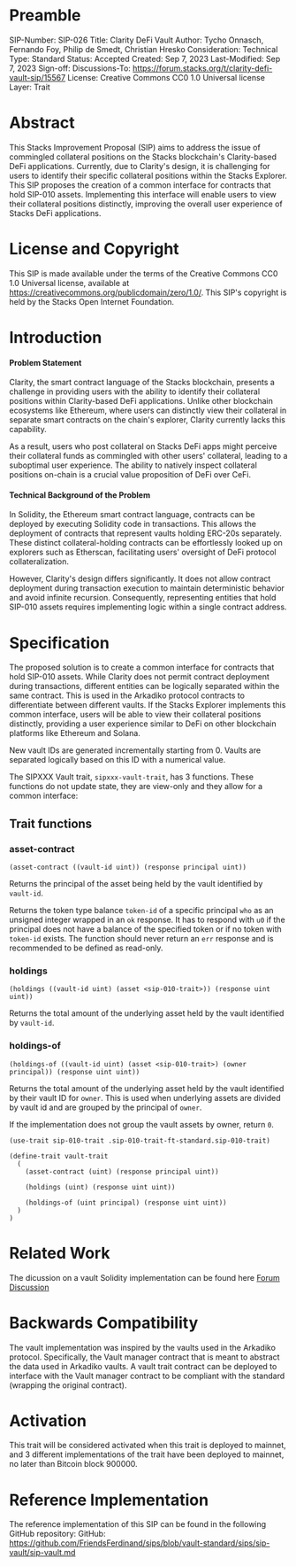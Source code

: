 # Preamble

SIP-Number: SIP-026
Title: Clarity DeFi Vault
Author: Tycho Onnasch, Fernando Foy, Philip de Smedt, Christian Hresko
Consideration: Technical
Type: Standard
Status: Accepted
Created: Sep 7, 2023
Last-Modified: Sep 7, 2023
Sign-off:
Discussions-To: https://forum.stacks.org/t/clarity-defi-vault-sip/15567
License: Creative Commons CC0 1.0 Universal license
Layer: Trait

# Abstract

This Stacks Improvement Proposal (SIP) aims to address the issue of commingled collateral positions on the Stacks blockchain's Clarity-based DeFi applications. Currently, due to Clarity's design, it is challenging for users to identify their specific collateral positions within the Stacks Explorer. This SIP proposes the creation of a common interface for contracts that hold SIP-010 assets. Implementing this interface will enable users to view their collateral positions distinctly, improving the overall user experience of Stacks DeFi applications.

# License and Copyright

This SIP is made available under the terms of the Creative Commons CC0 1.0 Universal license, available at https://creativecommons.org/publicdomain/zero/1.0/. This SIP's copyright is held by the Stacks Open Internet Foundation.

# Introduction

#### Problem Statement
Clarity, the smart contract language of the Stacks blockchain, presents a challenge in providing users with the ability to identify their collateral positions within Clarity-based DeFi applications. Unlike other blockchain ecosystems like Ethereum, where users can distinctly view their collateral in separate smart contracts on the chain's explorer, Clarity currently lacks this capability.

As a result, users who post collateral on Stacks DeFi apps might perceive their collateral funds as commingled with other users' collateral, leading to a suboptimal user experience. The ability to natively inspect collateral positions on-chain is a crucial value proposition of DeFi over CeFi.

#### Technical Background of the Problem
In Solidity, the Ethereum smart contract language, contracts can be deployed by executing Solidity code in transactions. This allows the deployment of contracts that represent vaults holding ERC-20s separately. These distinct collateral-holding contracts can be effortlessly looked up on explorers such as Etherscan, facilitating users' oversight of DeFi protocol collateralization.

However, Clarity's design differs significantly. It does not allow contract deployment during transaction execution to maintain deterministic behavior and avoid infinite recursion. Consequently, representing entities that hold SIP-010 assets requires implementing logic within a single contract address.

# Specification
The proposed solution is to create a common interface for contracts that hold SIP-010 assets. While Clarity does not permit contract deployment during transactions, different entities can be logically separated within the same contract. This is used in the Arkadiko protocol contracts to differentiate between different vaults. If the Stacks Explorer implements this common interface, users will be able to view their collateral positions distinctly, providing a user experience similar to DeFi on other blockchain platforms like Ethereum and Solana.

New vault IDs are generated incrementally starting from 0. Vaults are separated logically based on this ID with a numerical value.

The SIPXXX Vault trait, `sipxxx-vault-trait`, has 3 functions. These functions
do not update state, they are view-only and they allow for a common interface:
## Trait functions
### asset-contract

`(asset-contract ((vault-id uint)) (response principal uint))`

Returns the principal of the asset being held by the vault identified by `vault-id`.

Returns the token type balance `token-id` of a specific principal `who` as an
unsigned integer wrapped in an `ok` response. It has to respond with `u0` if the
principal does not have a balance of the specified token or if no token with
`token-id` exists. The function should never return an `err` response and is
recommended to be defined as read-only.

### holdings

`(holdings ((vault-id uint) (asset <sip-010-trait>)) (response uint uint))`

Returns the total amount of the underlying asset held by the vault identified by `vault-id`.

### holdings-of

`(holdings-of ((vault-id uint) (asset <sip-010-trait>) (owner principal)) (response uint uint))`

Returns the total amount of the underlying asset held by the vault identified by
their vault ID for `owner`. This is used when underlying assets are divided by vault id
and are grouped by the principal of `owner`.

If the implementation does not group the vault assets by owner, return `0`.


```clarity
(use-trait sip-010-trait .sip-010-trait-ft-standard.sip-010-trait)

(define-trait vault-trait
  (
    (asset-contract (uint) (response principal uint))

    (holdings (uint) (response uint uint))

    (holdings-of (uint principal) (response uint uint))
  )
)
```
# Related Work
The dicussion on a vault Solidity implementation can be found here [Forum Discussion](https://www.usenix.org/conference/atc16/technical-sessions/presentation/ali)

# Backwards Compatibility
The vault implementation was inspired by the vaults used in the Arkadiko protocol. Specifically, the Vault manager contract that is meant to abstract the data used in Arkadiko vaults. A vault trait contract can be deployed to interface with the Vault manager contract to be compliant with the standard (wrapping the original contract).

# Activation

This trait will be considered activated when this trait is deployed to mainnet, and 3 different implementations of the trait have been deployed to mainnet, no later than Bitcoin block 900000.
# Reference Implementation
The reference implementation of this SIP can be found in the following GitHub repository:
GitHub: https://github.com/FriendsFerdinand/sips/blob/vault-standard/sips/sip-vault/sip-vault.md
